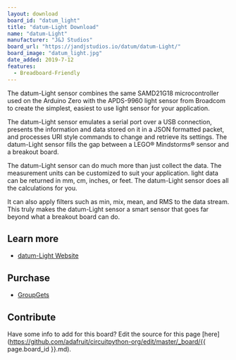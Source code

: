 ```yaml
---
layout: download
board_id: "datum_light"
title: "datum-Light Download"
name: "datum-Light"
manufacturer: "J&J Studios"
board_url: "https://jandjstudios.io/datum/datum-Light/"
board_image: "datum_light.jpg"
date_added: 2019-7-12
features:
  - Breadboard-Friendly
---
```


The datum-Light sensor combines the same SAMD21G18 microcontroller used on the Arduino Zero with the APDS-9960 light sensor from Broadcom to create the simplest, easiest to use light sensor for your application.

The datum-Light sensor emulates a serial port over a USB connection, presents the information and data stored on it in a JSON formatted packet, and processes URI style commands to change and retrieve its settings. The datum-Light sensor fills the gap between a LEGO® Mindstorms® sensor and a breakout board.

The datum-Light sensor can do much more than just collect the data. The measurement units can be customized to suit your application. light data can be returned in mm, cm, inches, or feet. The datum-Light sensor does all the calculations for you.

It can also apply filters such as min, mix, mean, and RMS to the data stream. This truly makes the datum-Light sensor a smart sensor that goes far beyond what a breakout board can do.

## Learn more
* [datum-Light Website](https://jandjstudios.io/datum/datum-Light/)

## Purchase
* [GroupGets](https://groupgets.com/campaigns/574-datum-light)

## Contribute

Have some info to add for this board? Edit the source for this page [here](https://github.com/adafruit/circuitpython-org/edit/master/_board/{{ page.board_id }}.md).

